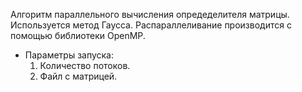 Алгоритм параллельного вычисления опредеделителя матрицы. 
Используется метод Гаусса. 
Распараллеливание производится с помощью библиотеки OpenMP.

* Параметры запуска:
	1. Количество потоков.
	2. Файл с матрицей.
